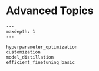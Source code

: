 # Advanced Topics

```{toctree}
---
maxdepth: 1
---

hyperparameter_optimization
customization
model_distillation
efficient_finetuning_basic
```
